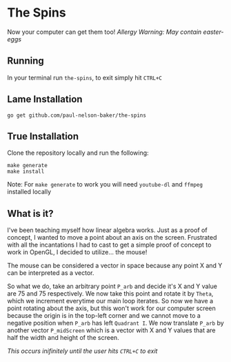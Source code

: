 # The Spins
Now your computer can get them too!
*_Allergy Warning: May contain easter-eggs_*

## Running
In your terminal run `the-spins`, to exit simply hit `CTRL+C`

## Lame Installation
`go get github.com/paul-nelson-baker/the-spins`

## True Installation
Clone the repository locally and run the following:

```
make generate
make install
```

Note: For `make generate` to work you will need `youtube-dl` and `ffmpeg` installed locally

## What is it?
I've been teaching myself how linear algebra works. Just as a proof of concept, I wanted to
move a point about an axis on the screen. Frustrated with all the incantations I had to
cast to get a simple proof of concept to work in OpenGL, I decided to utilize... the mouse!

The mouse can be considered a vector in space because any point X and Y can be interpreted
as a vector.

So what we do, take an arbitrary point `P_arb` and decide it's X and Y value are 75 and 75
respectively. We now take this point and rotate it by `Theta`, which we increment everytime
our main loop iterates. So now we have a point rotating about the axis, but this won't work
for our computer screen because the origin is in the top-left corner and we cannot move to
a negative position when `P_arb` has left `Quadrant I`. We now translate `P_arb` by another
vector `P_midScreen` which is a vector with X and Y values that are half the width and height
of the screen.

*This occurs inifinitely until the user hits `CTRL+C` to exit*
